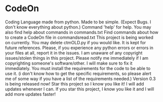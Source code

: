 # CodeOn
Coding Language made from python. Made to be simple. (Expect Bugs. I don't know everything about python.)
Command 'help' for help.
You may also find help about commands in commands.txt
Find commands about how to create a CodeOn file in commandsread.txt
This project is being worked on currently.
You may delete ctmOLD.py if you would like. It is kept for future references.
Please, if you experience any python errors or errors in your files at all, report it in the issues.
I am unaware of any copyright issues/stolen things in this project. Please notify me immediately if I am copyrighting someone's software/other. I will make sure to fix it immediately.
You must install the requirements for the code to be able to use it. (i don't know how to get the specific requirements, so please alert me of some way if you have a list of the requirements needed.)
Version 0.3 is being released now!
Star this project so I know you like it! I will add updates whenever I can. If you star this project, I know you like it and I will add more updates faster!
